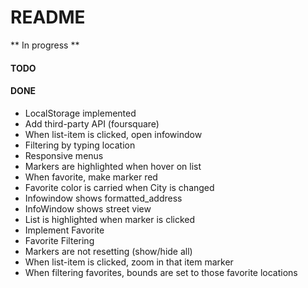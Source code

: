 # README

** In progress **

#### TODO


#### DONE
- LocalStorage implemented
- Add third-party API (foursquare)
- When list-item is clicked, open infowindow
- Filtering by typing location
- Responsive menus
- Markers are highlighted when hover on list
- When favorite, make marker red
- Favorite color is carried when City is changed
- Infowindow shows formatted_address
- InfoWindow shows street view
- List is highlighted when marker is clicked
- Implement Favorite 
- Favorite Filtering 
- Markers are not resetting (show/hide all)
- When list-item is clicked, zoom in that item marker
- When filtering favorites, bounds are set to those favorite locations
